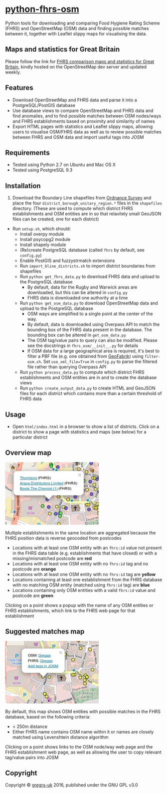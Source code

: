 # [python-fhrs-osm](http://github.com/gregrs-uk/python-fhrs-osm)
Python tools for downloading and comparing Food Hygiene Rating Scheme (FHRS) and OpenStreetMap (OSM) data and finding possible matches between it, together with Leaflet slippy maps for visualising the data.

## Maps and statistics for Great Britain

Please follow the link for [FHRS comparison maps and statistics for Great Britain](http://gregrs.dev.openstreetmap.org/fhrs/), kindly hosted on the OpenStreetMap dev server and updated weekly.

## Features
* Download OpenStreetMap and FHRS data and parse it into a PostgreSQL/PostGIS database
* Use database views to compare OpenStreetMap and FHRS data and find anomalies, and to find possible matches between OSM nodes/ways and FHRS establishments based on proximity and similarity of names
* Export HTML pages with statistics and Leaflet slippy maps, allowing users to visualise OSM/FHRS data as well as to review possible matches between FHRS and OSM data and import useful tags into JOSM

## Requirements
* Tested using Python 2.7 on Ubuntu and Mac OS X
* Tested using PostgreSQL 9.3

## Installation
1. Download the Boundary Line shapefiles from
[Ordnance Survey](https://www.ordnancesurvey.co.uk/opendatadownload/) and
place the four `district_borough_unitary_region.*` files in the `shapefiles` directory. (These are used to compute which district FHRS establishments and OSM entities are in so that relavitely small GeoJSON files can be created, one for each district)
* Run `setup.sh`, which should:
    * Install overpy module
    * Install psycopg2 module
    * Install shapely module
    * (Re)create PostgreSQL database (called `fhrs` by default, see `config.py`)
    * Enable PostGIS and fuzzystrmatch extensions
    * Run `import_bline_districts.sh` to import district boundaries from shapefiles
    * Run `python get_fhrs_data.py` to download FHRS data and upload to the PostgreSQL database
        * By default, data for the Rugby and Warwick areas are downloaded, but this can be altered in `config.py`
        * FHRS data is downloaded one authority at a time
    * Run `python get_osm_data.py` to download OpenStreetMap data and upload to the PostgreSQL database
        * OSM ways are simplified to a single point at the center of the way.
        * By default, data is downloaded using Overpass API to match the bounding box of the FHRS data present in the database. The bounding box can be altered in `get_osm_data.py`
        * The OSM tag/value pairs to query can also be modified. Please see the docstrings in `fhrs_osm/__init__.py` for details
        * If OSM data for a large geographical area is required, it's best to filter a PBF file (e.g. one obtained from [GeoFabrik](http://download.geofabrik.de/europe/great-britain.html)) using `filter-osm.sh`. Set `use_xml_file=True` in `config.py` to parse the filtered file rather than querying Overpass API
    * Run `python process_data.py` to compute which district FHRS establishments and OSM entities are in and to create the database views
    * Run `python create_output_data.py` to create HTML and GeoJSON files for each district which contains more than a certain threshold of FHRS data

## Usage
* Open `html/index.html` in a browser to show a list of districts. Click on a district to show a page with statistics and maps (see below) for a particular district

## Overview map

![Example overview map](examples/overview.jpg)

Multiple establishments in the same location are aggregated because the FHRS position data is reverse geocoded from postcodes
* Locations with at least one OSM entity with an `fhrs:id` value not present in the FHRS data table (e.g. establishments that have closed) or with a missing/mismatched postcode are **red**
* Locations with at least one OSM entity with no `fhrs:id` tag and no postcode are **orange**
* Locations with at least one OSM entity with no `fhrs:id` tag are **yellow**
* Locations containing at least one establishment from the FHRS database with no matching OSM entity (matched using `fhrs:id` tag) are **blue**
* Locations containing only OSM entities with a valid `fhrs:id` value and postcode are **green**

Clicking on a point shows a popup with the name of any OSM entities or FHRS establishments, which link to the FHRS web page for that establishment

## Suggested matches map

![Example suggested matches map](examples/match.jpg)

By default, this map shows OSM entities with possible matches in the FHRS database, based on the following criteria:
* < 250m distance
* Either FHRS name contains OSM name within it or names are closely matched using Levenshtein distance algorithm

Clicking on a point shows links to the OSM node/way web page and the FHRS establishment web page, as well as allowing the user to copy relevant tag/value pairs into JOSM

## Copyright

Copyright &copy; [gregrs-uk](http://github.com/gregrs-uk/) 2016, published under the GNU GPL v3.0
